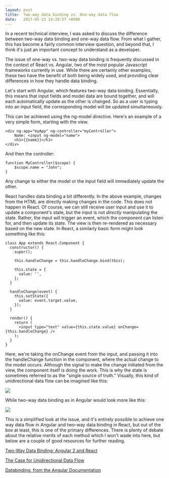 ```yaml
---
layout: post
title:  Two-way data binding vs. One-way data flow
date:   2017-05-23 14:29:57 +0000
---
```



In a recent technical interview, I was asked to discuss the difference between two-way data binding and one-way data flow. From what I gather, this has become a fairly common interview question, and beyond that, I think it's just an important concept to understand as a developer.

The issue of one-way vs. two-way data binding is frequently discussed in the context of React vs. Angular, two of the most popular Javascript frameworks currently in use. While there are certainly other examples, these two have the benefit of both being widely used, and providing clear differences in how they handle data binding.

Let's start with Angular, which features two-way data binding. Essentially, this means that input fields and model data are bound together, and will each automatically update as the other is changed. So as a user is typing into an input field, the corresponding model will be updated simultaneously.

This can be achieved using the ng-model directive. Here's an example of a very simple form, starting with the view.

```
<div ng-app="myApp" ng-controller="myController">
    Name: <input ng-model="name">
    <h1>{{name}}</h1>
</div>
```

And then the controller:

```
function MyController($scope) {
	$scope.name = "John";
}
```

Any change to either the model or the input field will immediately update the other.

React handles data binding a bit differently. In the above example, changes from the HTML are directly making changes in the code. This does not happen in React. Of course, we can still receive user input and use it to update a component's state, but the input is not *directly* manipulating the state. Rather, the input will trigger an event, which the component can listen for, and then update its state. The view is then re-rendered as necessary based on the new state. In React, a similarly basic form might look something like this:

```
class App extends React.Component {
  constructor() {
    super();
 
    this.handleChange = this.handleChange.bind(this);
 
    this.state = {
      value: '',
    };
  }
 
  handleChange(event) {
    this.setState({
      value: event.target.value,
    });
  }
 
  render() {
    return (
      <input type="text" value={this.state.value} onChange={this.handleChange} />
    );
  }
}
```
Here, we're taking the onChange event from the input, and passing it into the handleChange function in the component, where the actual change to the model occurs. Although the signal to make the change initiated from the view, the component itself is doing the work. This is why the state is sometimes referred to as the "single source of truth." Visually, this kind of unidirectional data flow can be imagined like this:


![](http://i.imgur.com/hJmGMqu.jpg)

While two-way data binding as in Angular would look more like this:

![](http://i.imgur.com/cPYiWsZ.jpg)

This is a simplified look at the issue, and it's entirely possible to achieve one way data flow in Angular and two-way data binding in React, but out of the box at least, this is one of the primary differences. There is plenty of debate about the relative merits of each method which I won't wade into here, but below are a couple of good resources for further reading.

[Two-Way Data Binding: Angular 2 and React](https://www.accelebrate.com/blog/two-way-data-binding-angular-2-and-react/)

[The Case for Unidirectional Data Flow](https://www.exclamationlabs.com/blog/the-case-for-unidirectional-data-flow/)

[Databinding, from the Angular Documentation](https://docs.angularjs.org/guide/databinding)

